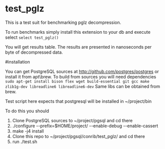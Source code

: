 # test_pglz
This is a test suit for benchmarking pglz decompression.

To run benchmarks simply install this extension to your db and execute select ```select test_pglz()```

You will get results table. The results are presented in nanoseconds per byte of decompressed data.


#installation

You can get PostgreSQL sources at http://github.com/postgres/postgres or install it from apt\brew.
To build from sources you will need dependencies
```sudo apt-get install bison flex wget build-essential git gcc make zlib1g-dev libreadline6 libreadline6-dev```
Same libs can be obtained from brew.

Test script here expects that postgresql will be installed in ~/project/bin

To do this you should 
1. Clone PostgreSQL sources to ~/project/pgsql and cd there
2. ./configure --prefix=$HOME/project/ --enable-debug --enable-cassert
3. make -j4 install
4. Clone this repo to ~/project/pgsql/conrib/test_pglz/ and cd there
5. run ./test.sh